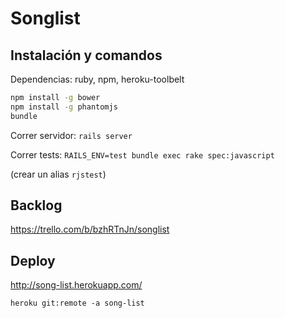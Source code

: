 Songlist
========

## Instalación y comandos

Dependencias: ruby, npm, heroku-toolbelt

```bash
npm install -g bower
npm install -g phantomjs
bundle
```

Correr servidor:
`rails server`

Correr tests:
`RAILS_ENV=test bundle exec rake spec:javascript`

(crear un alias `rjstest`)

## Backlog

https://trello.com/b/bzhRTnJn/songlist

## Deploy

http://song-list.herokuapp.com/

```
heroku git:remote -a song-list
```
